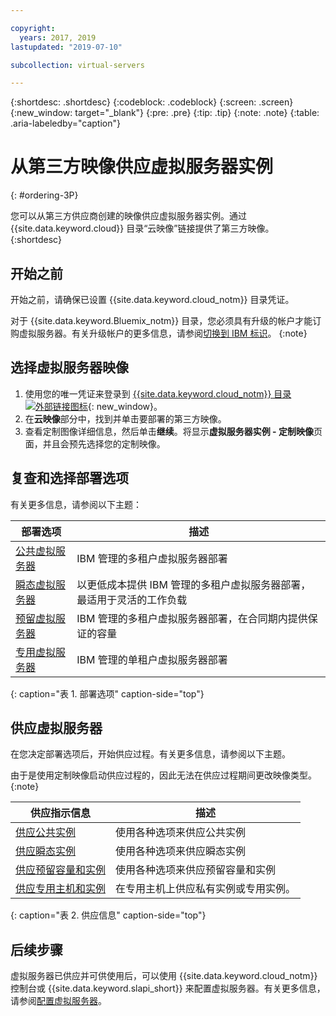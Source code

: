 ```yaml
---

copyright:
  years: 2017, 2019
lastupdated: "2019-07-10"

subcollection: virtual-servers

---
```


{:shortdesc: .shortdesc}
{:codeblock: .codeblock}
{:screen: .screen}
{:new_window: target="_blank"}
{:pre: .pre}
{:tip: .tip}
{:note: .note}
{:table: .aria-labeledby="caption"}

# 从第三方映像供应虚拟服务器实例
{: #ordering-3P}

您可以从第三方供应商创建的映像供应虚拟服务器实例。通过 {{site.data.keyword.cloud}} 目录“云映像”链接提供了第三方映像。
{:shortdesc}

## 开始之前
开始之前，请确保已设置 {{site.data.keyword.cloud_notm}} 目录凭证。

对于 {{site.data.keyword.Bluemix_notm}} 目录，您必须具有升级的帐户才能订购虚拟服务器。有关升级帐户的更多信息，请参阅[切换到 IBM 标识](/docs/account?topic=account-unifyingaccounts#unifyingaccounts)。
{:note}

## 选择虚拟服务器映像
1. 使用您的唯一凭证来登录到 [{{site.data.keyword.cloud_notm}} 目录 ![外部链接图标](../icons/launch-glyph.svg "外部链接图标")](https://console.bluemix.net/catalog/){: new_window}。
2. 在**云映像**部分中，找到并单击要部署的第三方映像。
3. 查看定制图像详细信息，然后单击**继续**。将显示**虚拟服务器实例 - 定制映像**页面，并且会预先选择您的定制映像。

## 复查和选择部署选项
有关更多信息，请参阅以下主题：

|部署选项|描述|
| --------------------------------------------------------- | --------------------------------------------------- |
|[公共虚拟服务器](/docs/vsi?topic=virtual-servers-about-public-virtual-servers#about-public-virtual-servers)|IBM 管理的多租户虚拟服务器部署|
|[瞬态虚拟服务器](/docs/vsi?topic=virtual-servers-transient-virtual-servers#transient-virtual-servers)|以更低成本提供 IBM 管理的多租户虚拟服务器部署，最适用于灵活的工作负载|
|[预留虚拟服务器](/docs/vsi?topic=virtual-servers-about-reserved-virtual-servers#about-reserved-virtual-servers)|IBM 管理的多租户虚拟服务器部署，在合同期内提供保证的容量|
|[专用虚拟服务器](/docs/vsi?topic=virtual-servers-about-dedicated-virtual-servers#about-dedicated-virtual-servers)|IBM 管理的单租户虚拟服务器部署|
{: caption="表 1. 部署选项" caption-side="top"}

## 供应虚拟服务器
在您决定部署选项后，开始供应过程。有关更多信息，请参阅以下主题。

由于是使用定制映像启动供应过程的，因此无法在供应过程期间更改映像类型。
{:note}

|              供应指示信息                                         |描述|
| -------------------------------------------------------------------------- | ------------------------------------------------------- |
|[供应公共实例](/docs/vsi?topic=virtual-servers-ordering-vs-public#ordering-vs-public)|使用各种选项来供应公共实例|
|[供应瞬态实例](/docs/vsi?topic=virtual-servers-ordering-vs-transient#ordering-vs-transient)|使用各种选项来供应瞬态实例|
|[供应预留容量和实例](/docs/vsi?topic=virtual-servers-provisioning-reserved-capacity-and-instances#provisioning-reserved-capacity-and-instances)|使用各种选项来供应预留容量和实例|
|[供应专用主机和实例](/docs/vsi?topic=virtual-servers-ordering-vs-dedicated#ordering-vs-dedicated)|在专用主机上供应私有实例或专用实例。|
{: caption="表 2. 供应信息" caption-side="top"}


## 后续步骤
虚拟服务器已供应并可供使用后，可以使用 {{site.data.keyword.cloud_notm}} 控制台或 {{site.data.keyword.slapi_short}} 来配置虚拟服务器。有关更多信息，请参阅[配置虚拟服务器](/docs/vsi?topic=virtual-servers-configuring-virtual-servers#configuring-virtual-servers)。
